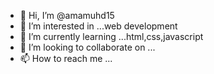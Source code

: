 - 👋 Hi, I’m @amamuhd15
- 👀 I’m interested in ...web development
- 🌱 I’m currently learning ...html,css,javascript
- 💞️ I’m looking to collaborate on ...
- 📫 How to reach me ...

<!---
amamuhd15/amamuhd15 is a ✨ special ✨ repository because its `README.md` (this file) appears on your GitHub profile.
You can click the Preview link to take a look at your changes.
--->
